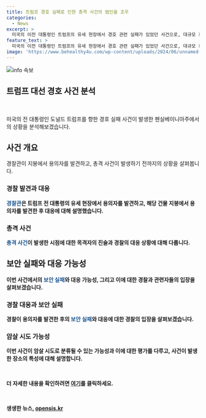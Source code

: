 ```yaml
---
title: 트럼프 경호 실패로 인한 총격 사건의 범인을 조우
categories:
  - News
excerpt: >
  미국의 이전 대통령인 트럼프의 유세 현장에서 경호 관련 실패가 있었던 사건으로, 대규모 회의에서 위험 가능성에 대해 경고가 없었다. 경찰은 용의자와 조우했을 때 엄폐를 선택했고, 이로 인해 총격이 발생했다. 사건은 펜실베이니아주의 러스트 벨트에 발생한데, 이 지역은 공화당 지지세가 커지고 있어 암살 시도가 다가오는 대선 결과를 좌우할 것으로 예상된다. 이 사건은 펜실베이니아주의 정치적 중요성을 대두에 두고 있는 상황이다.
feature_text: >
  미국의 이전 대통령인 트럼프의 유세 현장에서 경호 관련 실패가 있었던 사건으로, 대규모 회의에서 위험 가능성에 대해 경고가 없었다. 경찰은 용의자와 조우했을 때 엄폐를 선택했고, 이로 인해 총격이 발생했다. 사건은 펜실베이니아주의 러스트 벨트에 발생한데, 이 지역은 공화당 지지세가 커지고 있어 암살 시도가 다가오는 대선 결과를 좌우할 것으로 예상된다. 이 사건은 펜실베이니아주의 정치적 중요성을 대두에 두고 있는 상황이다.
image: 'https://www.behealthy4u.com/wp-content/uploads/2024/06/unnamed-file.png'
---
```


<p><img src="https://www.behealthy4u.com/wp-content/uploads/2024/06/unnamed-file.png" alt="info 속보" /></p>

<h2 data-ke-size="size26">트럼프 대선 경호 사건 분석</h2>

<p data-ke-size="size16">&nbsp;</p>

<p>미국의 전 대통령인 도널드 트럼프를 향한 경호 실패 사건이 발생한 펜실베이니아주에서의 상황을 분석해보겠습니다.</p>

<h2 data-ke-size="size24">사건 개요</h2>

<p data-ke-size="size16">경찰관이 지붕에서 용의자를 발견하고, 총격 사건이 발생하기 전까지의 상황을 살펴봅니다.</p>

<h3>경찰 발견과 대응</h3>

<p data-ke-size="size16"><b><span style="color: #1a5490;">경찰관</span><b>은 트럼프 전 대통령의 유세 현장에서 용의자를 발견하고, 해당 건물 지붕에서 용의자를 발견한 후 대응에 대해 설명했습니다.</p>

<h3>총격 사건</h3>

<p data-ke-size="size16"><b><span style="color: #1a5490;">총격 사건</span><b>이 발생한 시점에 대한 목격자의 진술과 경찰의 대응 상황에 대해 다룹니다. </p>

<h2 data-ke-size="size24">보안 실패와 대응 가능성</h2>

<p data-ke-size="size16">이번 사건에서의 <b><span style="color: #1a5490;">보안 실패</span><b>와 대응 가능성, 그리고 이에 대한 경찰과 관련자들의 입장을 살펴보겠습니다.</p>

<h3>경찰 대응과 보안 실패</h3>

<p data-ke-size="size16">경찰이 용의자를 발견한 후의 <b><span style="color: #1a5490;">보안 실패</span><b>와 대응에 대한 경찰의 입장을 살펴보겠습니다.</p>

<h3>암살 시도 가능성</h3>

<p data-ke-size="size16">이번 사건이 암살 시도로 분류될 수 있는 가능성과 이에 대한 평가를 다루고, 사건이 발생한 장소의 특성에 대해 설명합니다.</p>

<p data-ke-size="size16">&nbsp;</p>

<p>더 자세한 내용을 확인하려면 <a href="https://www.example.com">여기</a>를 클릭하세요.</p>

<p data-ke-size="size16">&nbsp;</p>
생생한 뉴스, <a href="https://opensis.kr" rel="dofollow">opensis.kr</a>



